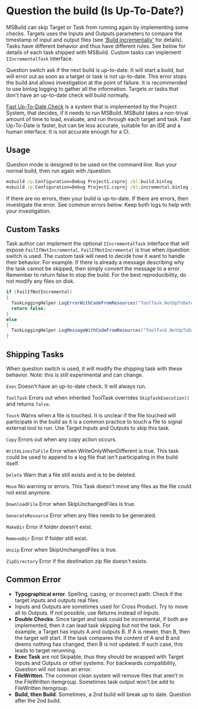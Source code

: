 
# Question the build (Is Up-To-Date?)

MSBuild can skip Target or Task from running again by implementing some checks. Targets uses the Inputs and Outputs parameters to compare the timestamp of input and output files (see ['Build incrementally'](https://learn.microsoft.com/en-us/visualstudio/msbuild/how-to-build-incrementally) for details). Tasks have different behavior and thus have different rules. See below for details of each task shipped with MSBuild. Custom tasks can implement `IIncrementalTask` interface.

Question switch ask if the next build is up-to-date. It will start a build, but will error out as soon as a target or task is not up-to-date. This error stops the build and allows investigation at the point of failure. It is recommended to use binlog logging to gather all the information. Targets or tasks that don't have an up-to-date check will build normally.

[Fast Up-To-Date Check](https://github.com/dotnet/project-system/blob/cd275918ef9f181f6efab96715a91db7aabec832/docs/up-to-date-check.md) is a system that is implemented by the Project System, that decides, if it needs to run MSBuild.  MSBuild takes a non-trival amount of time to load, evaluate, and run through each target and task.  Fast Up-To-Date is faster, but can be less accurate, suitable for an IDE and a human interface.  It is not accurate enough for a CI.

## Usage

Question mode is designed to be used on the command line.  Run your normal build, then run again with /question.

```cmd
msbuild /p:Configuration=Debug Project1.csproj /bl:build.binlog
msbuild /p:Configuration=Debug Project1.csproj /bl:incremental.binlog /question
```

If there are no errors, then your build is up-to-date.
If there are errors, then investigate the error.  See common errors below.  Keep both logs to help with your investigation.

## Custom Tasks

Task author can implement the optional `IIncrementalTask` interface that will expose `FailIfNotIncremental`. `FailIfNotIncremental` is true when /question switch is used. The custom task will need to decide how it want to handle their behavior.  For example.  If there is already a message describing why the task cannot be skipped, then simply convert the message to a error. Remember to return false to stop the build.  For the best reproducibility, do not modify any files on disk.

```C#
if (FailIfNotIncremental)
{
  TaskLoggingHelper.LogErrorWithCodeFromResources("ToolTask.NotUpToDate");
  return false;
}
else
{
  TaskLoggingHelper.LogMessageWithCodeFromResources("ToolTask.NotUpToDate");
}
```

## Shipping Tasks

When question switch is used, it will modify the shipping task with these behavior.  Note: this is still experimental and can change.

`Exec`
Doesn't have an up-to-date check.  It will always run.

`ToolTask`
Errors out when inherited ToolTask overrides `SkipTaskExecution()` and returns `false`.

`Touch`
Warns when a file is touched.  It is unclear if the file touched will participate in the build as it is a common practice to touch a file to signal external tool to run.  Use Target Inputs and Outputs to skip this task.

`Copy`
Errors out when any copy action occurs.

`WriteLinesToFile`
Error when WriteOnlyWhenDifferent is true.  This task could be used to append to a log file that isn't participating in the build itself.

`Delete`
Warn that a file still exists and is to be deleted.

`Move`
No warning or errors.  This Task doesn't move any files as the file could not exist anymore.

`DownloadFile`
Error when SkipUnchangedFiles is true.

`GenerateResource`
Error when any files needs to be generated.

`MakeDir`
Error if folder doesn't exist.

`RemoveDir`
Error if folder still exist.

`Unzip`
Error when SkipUnchangedFiles is true.

`ZipDirectory`
Error if the destination zip file doesn't exists.

## Common Error

- **Typographical error**. Spelling, casing, or incorrect path.  Check if the target inputs and outputs real files.
- Inputs and Outputs are sometimes used for Cross Product. Try to move all to Outputs. If not possible, use Returns instead of Inputs.
- **Double Checks**.  Since target and task could be incremental, if both are implemented, then it can lead task skipping but not the task.  For example, a Target has inputs A and outputs B.  If A is newer, than B, then the target will start.  If the task compares the content of A and B and deems nothing has changed, then B is not updated.  If such case, this leads to target rerunning.
- **Exec Task** are not Skipable, thus they should be wrapped with Target Inputs and Outputs or other systems.  For backwards compatibility, Question will not issue an error.
- **FileWritten**.  The common clean system will remove files that aren't in the FileWritten itemgroup.  Sometimes task output won't be add to FileWritten itemgroup.
- **Build, then Build**.  Sometimes, a 2nd build will break up to date.  Question after the 2nd build.
